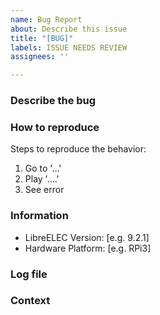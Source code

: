 ```yaml
---
name: Bug Report
about: Describe this issue
title: "[BUG]"
labels: ISSUE NEEDS REVIEW
assignees: ''

---
```


### Describe the bug
<!-- A clear description of what the bug is. -->

### How to reproduce
Steps to reproduce the behavior:
1. Go to '...'
2. Play '....'
3. See error

### Information
 - LibreELEC Version: [e.g. 9.2.1]
 - Hardware Platform: [e.g. RPi3]

### Log file
<!-- Add debug log files (https://libreelec.wiki/how_to/provide_logfile) that we can search for errors. -->

### Context
<!-- Add any context about the problem here. -->

